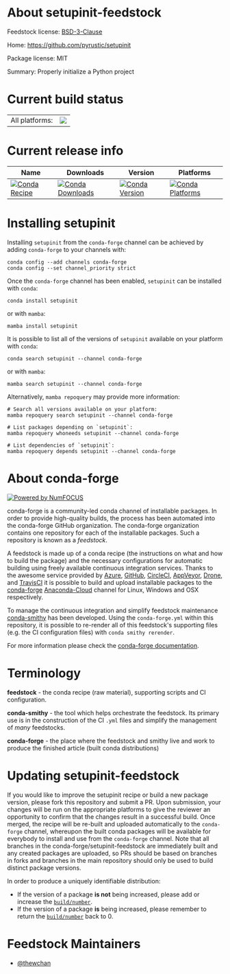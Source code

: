 About setupinit-feedstock
=========================

Feedstock license: [BSD-3-Clause](https://github.com/conda-forge/setupinit-feedstock/blob/main/LICENSE.txt)

Home: https://github.com/pyrustic/setupinit

Package license: MIT

Summary: Properly initialize a Python project

Current build status
====================


<table><tr><td>All platforms:</td>
    <td>
      <a href="https://dev.azure.com/conda-forge/feedstock-builds/_build/latest?definitionId=16599&branchName=main">
        <img src="https://dev.azure.com/conda-forge/feedstock-builds/_apis/build/status/setupinit-feedstock?branchName=main">
      </a>
    </td>
  </tr>
</table>

Current release info
====================

| Name | Downloads | Version | Platforms |
| --- | --- | --- | --- |
| [![Conda Recipe](https://img.shields.io/badge/recipe-setupinit-green.svg)](https://anaconda.org/conda-forge/setupinit) | [![Conda Downloads](https://img.shields.io/conda/dn/conda-forge/setupinit.svg)](https://anaconda.org/conda-forge/setupinit) | [![Conda Version](https://img.shields.io/conda/vn/conda-forge/setupinit.svg)](https://anaconda.org/conda-forge/setupinit) | [![Conda Platforms](https://img.shields.io/conda/pn/conda-forge/setupinit.svg)](https://anaconda.org/conda-forge/setupinit) |

Installing setupinit
====================

Installing `setupinit` from the `conda-forge` channel can be achieved by adding `conda-forge` to your channels with:

```
conda config --add channels conda-forge
conda config --set channel_priority strict
```

Once the `conda-forge` channel has been enabled, `setupinit` can be installed with `conda`:

```
conda install setupinit
```

or with `mamba`:

```
mamba install setupinit
```

It is possible to list all of the versions of `setupinit` available on your platform with `conda`:

```
conda search setupinit --channel conda-forge
```

or with `mamba`:

```
mamba search setupinit --channel conda-forge
```

Alternatively, `mamba repoquery` may provide more information:

```
# Search all versions available on your platform:
mamba repoquery search setupinit --channel conda-forge

# List packages depending on `setupinit`:
mamba repoquery whoneeds setupinit --channel conda-forge

# List dependencies of `setupinit`:
mamba repoquery depends setupinit --channel conda-forge
```


About conda-forge
=================

[![Powered by
NumFOCUS](https://img.shields.io/badge/powered%20by-NumFOCUS-orange.svg?style=flat&colorA=E1523D&colorB=007D8A)](https://numfocus.org)

conda-forge is a community-led conda channel of installable packages.
In order to provide high-quality builds, the process has been automated into the
conda-forge GitHub organization. The conda-forge organization contains one repository
for each of the installable packages. Such a repository is known as a *feedstock*.

A feedstock is made up of a conda recipe (the instructions on what and how to build
the package) and the necessary configurations for automatic building using freely
available continuous integration services. Thanks to the awesome service provided by
[Azure](https://azure.microsoft.com/en-us/services/devops/), [GitHub](https://github.com/),
[CircleCI](https://circleci.com/), [AppVeyor](https://www.appveyor.com/),
[Drone](https://cloud.drone.io/welcome), and [TravisCI](https://travis-ci.com/)
it is possible to build and upload installable packages to the
[conda-forge](https://anaconda.org/conda-forge) [Anaconda-Cloud](https://anaconda.org/)
channel for Linux, Windows and OSX respectively.

To manage the continuous integration and simplify feedstock maintenance
[conda-smithy](https://github.com/conda-forge/conda-smithy) has been developed.
Using the ``conda-forge.yml`` within this repository, it is possible to re-render all of
this feedstock's supporting files (e.g. the CI configuration files) with ``conda smithy rerender``.

For more information please check the [conda-forge documentation](https://conda-forge.org/docs/).

Terminology
===========

**feedstock** - the conda recipe (raw material), supporting scripts and CI configuration.

**conda-smithy** - the tool which helps orchestrate the feedstock.
                   Its primary use is in the construction of the CI ``.yml`` files
                   and simplify the management of *many* feedstocks.

**conda-forge** - the place where the feedstock and smithy live and work to
                  produce the finished article (built conda distributions)


Updating setupinit-feedstock
============================

If you would like to improve the setupinit recipe or build a new
package version, please fork this repository and submit a PR. Upon submission,
your changes will be run on the appropriate platforms to give the reviewer an
opportunity to confirm that the changes result in a successful build. Once
merged, the recipe will be re-built and uploaded automatically to the
`conda-forge` channel, whereupon the built conda packages will be available for
everybody to install and use from the `conda-forge` channel.
Note that all branches in the conda-forge/setupinit-feedstock are
immediately built and any created packages are uploaded, so PRs should be based
on branches in forks and branches in the main repository should only be used to
build distinct package versions.

In order to produce a uniquely identifiable distribution:
 * If the version of a package **is not** being increased, please add or increase
   the [``build/number``](https://docs.conda.io/projects/conda-build/en/latest/resources/define-metadata.html#build-number-and-string).
 * If the version of a package **is** being increased, please remember to return
   the [``build/number``](https://docs.conda.io/projects/conda-build/en/latest/resources/define-metadata.html#build-number-and-string)
   back to 0.

Feedstock Maintainers
=====================

* [@thewchan](https://github.com/thewchan/)

